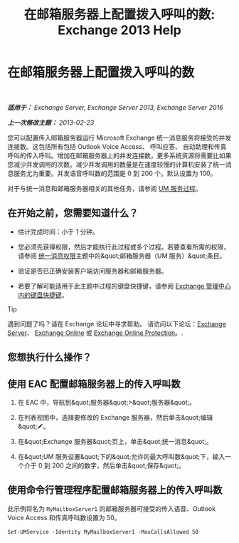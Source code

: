 ﻿---
title: '在邮箱服务器上配置拨入呼叫的数: Exchange 2013 Help'
TOCTitle: 在邮箱服务器上配置拨入呼叫的数
ms:assetid: 419e1de9-2bf8-48a8-824d-2a536b0a6d90
ms:mtpsurl: https://technet.microsoft.com/zh-cn/library/Aa997637(v=EXCHG.150)
ms:contentKeyID: 50556556
ms.date: 05/21/2018
mtps_version: v=EXCHG.150
ms.translationtype: MT
---

# 在邮箱服务器上配置拨入呼叫的数

 

_**适用于：** Exchange Server, Exchange Server 2013, Exchange Server 2016_

_**上一次修改主题：** 2013-02-23_

您可以配置传入邮箱服务器运行 Microsoft Exchange 统一消息服务将接受的并发连接数。这包括所有包括 Outlook Voice Access、 呼叫应答、 自动助理和传真呼叫的传入呼叫。增加在邮箱服务器上的并发连接数，更多系统资源将需要比如果您减少并发调用的次数。减少并发调用的数量是在速度较慢的计算机安装了统一消息服务尤为重要。并发语音呼叫数的范围是 0 到 200 个。默认设置为 100。

对于与统一消息和邮箱服务器相关的其他任务，请参阅 [UM 服务过程](um-services-procedures-exchange-2013-help.md)。

## 在开始之前，您需要知道什么？

  - 估计完成时间：小于 1 分钟。

  - 您必须先获得权限，然后才能执行此过程或多个过程。若要查看所需的权限，请参阅 [统一消息权限](unified-messaging-permissions-exchange-2013-help.md)主题中的\&quot;邮箱服务器（UM 服务）\&quot;条目。

  - 验证是否已正确安装客户端访问服务器和邮箱服务器。

  - 若要了解可能适用于此主题中过程的键盘快捷键，请参阅 [Exchange 管理中心内的键盘快捷键](keyboard-shortcuts-in-the-exchange-admin-center-exchange-online-protection-help.md)。

> [!tip]
> 遇到问题了吗？请在 Exchange 论坛中寻求帮助。 请访问以下论坛：<a href="https://go.microsoft.com/fwlink/p/?linkid=60612">Exchange Server</a>、 <a href="https://go.microsoft.com/fwlink/p/?linkid=267542">Exchange Online</a> 或 <a href="https://go.microsoft.com/fwlink/p/?linkid=285351">Exchange Online Protection</a>。.


## 您想执行什么操作？

## 使用 EAC 配置邮箱服务器上的传入呼叫数

1.  在 EAC 中，导航到\&quot;服务器\&quot;\>\&quot;服务器\&quot;。

2.  在列表视图中，选择要修改的 Exchange 服务器，然后单击\&quot;编辑\&quot;![编辑图标](images/Bb124582.6f53ccb2-1f13-4c02-bea0-30690e6ea71d(EXCHG.150).gif "编辑图标")。

3.  在\&quot;Exchange 服务器\&quot;页上，单击\&quot;统一消息\&quot;。

4.  在\&quot;UM 服务设置\&quot;下的\&quot;允许的最大呼叫数\&quot;下，输入一个介于 0 到 200 之间的数字，然后单击\&quot;保存\&quot;。

## 使用命令行管理程序配置邮箱服务器上的传入呼叫数

此示例将名为 `MyMailboxServer1` 的邮箱服务器可接受的传入语音、Outlook Voice Access 和传真呼叫数设置为 50。

    Set-UMService -Identity MyMailboxServer1 -MaxCallsAllowed 50

